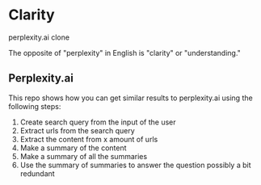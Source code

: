 # Clarity
perplexity.ai clone

The opposite of "perplexity" in English is "clarity" or "understanding."

## Perplexity.ai

This repo shows how you can get similar results to perplexity.ai using the following steps:

1. Create search query from the input of the user
2. Extract urls from the search query
3. Extract the content from x amount of urls
4. Make a summary of the content
5. Make a summary of all the summaries
6. Use the summary of summaries to answer the question possibly a bit redundant
